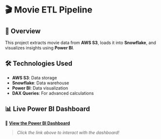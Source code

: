 # 🎬 Movie ETL Pipeline

## 📌 Overview
This project extracts movie data from **AWS S3**, loads it into **Snowflake**, and visualizes insights using **Power BI**.

## 🛠️ Technologies Used
- **AWS S3**: Data storage
- **Snowflake**: Data warehouse
- **Power BI**: Data visualization
- **DAX Queries**: For advanced calculations

## 📊 Live Power BI Dashboard
🔗 **[View the Power BI Dashboard](https://app.powerbi.com/view?r=eyJrIjoiYzA5N2Y0ODAtZmFlYy00OWYwLTlmMDgtM2ZkOGMyODFjZjU4IiwidCI6ImViZmE0ZWRhLTM3NjYtNGZjMS04ZTgyLTAyYTVkZWJjY2M5NiIsImMiOjN9)**  

> *Click the link above to interact with the dashboard!*  

